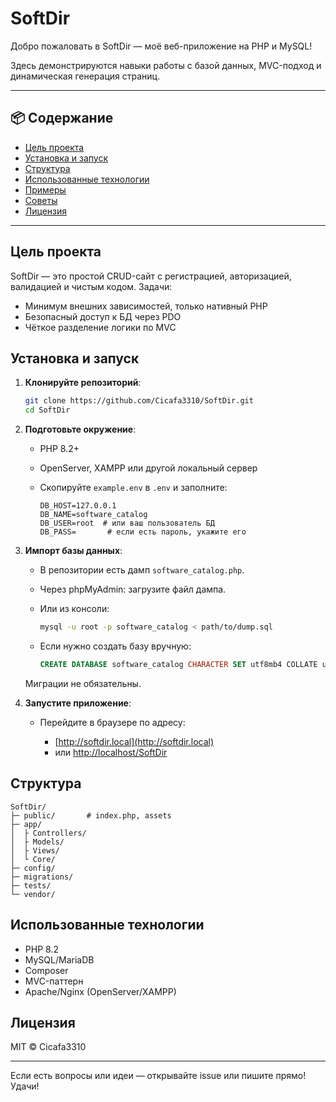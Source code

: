 # SoftDir

Добро пожаловать в SoftDir — моё веб-приложение на PHP и MySQL!

Здесь демонстрируются навыки работы с базой данных, MVC-подход и динамическая генерация страниц.

---

## 📦 Содержание

* [Цель проекта](#цель-проекта)
* [Установка и запуск](#установка-и-запуск)
* [Структура](#структура)
* [Использованные технологии](#использованные-технологии)
* [Примеры](#примеры)
* [Советы](#советы)
* [Лицензия](#лицензия)

---

## Цель проекта

SoftDir — это простой CRUD-сайт с регистрацией, авторизацией, валидацией и чистым кодом.
Задачи:

* Минимум внешних зависимостей, только нативный PHP
* Безопасный доступ к БД через PDO
* Чёткое разделение логики по MVC

## Установка и запуск

1. **Клонируйте репозиторий**:

   ```bash
   git clone https://github.com/Cicafa3310/SoftDir.git
   cd SoftDir
   ```

2. **Подготовьте окружение**:

   * PHP 8.2+
   * OpenServer, XAMPP или другой локальный сервер
   * Скопируйте `example.env` в `.env` и заполните:

     ```env
     DB_HOST=127.0.0.1
     DB_NAME=software_catalog
     DB_USER=root  # или ваш пользователь БД
     DB_PASS=       # если есть пароль, укажите его
     ```

3. **Импорт базы данных**:

   * В репозитории есть дамп `software_catalog.php`.
   * Через phpMyAdmin: загрузите файл дампа.
   * Или из консоли:

     ```bash
     mysql -u root -p software_catalog < path/to/dump.sql
     ```
   * Если нужно создать базу вручную:

     ```sql
     CREATE DATABASE software_catalog CHARACTER SET utf8mb4 COLLATE utf8mb4_unicode_ci;
     ```

   Миграции не обязательны.

4. **Запустите приложение**:

   * Перейдите в браузере по адресу:

     * [http://softdir.local](http://softdir.local)
     * или [http://localhost/SoftDir](http://localhost/SoftDir)

## Структура

```
SoftDir/
├─ public/       # index.php, assets
├─ app/
│  ├ Controllers/
│  ├ Models/
│  ├ Views/
│  └ Core/
├─ config/
├─ migrations/
├─ tests/
└─ vendor/
```

## Использованные технологии

* PHP 8.2
* MySQL/MariaDB
* Composer
* MVC-паттерн
* Apache/Nginx (OpenServer/XAMPP)

## Лицензия

MIT © Cicafa3310

---

Если есть вопросы или идеи — открывайте issue или пишите прямо! Удачи!
